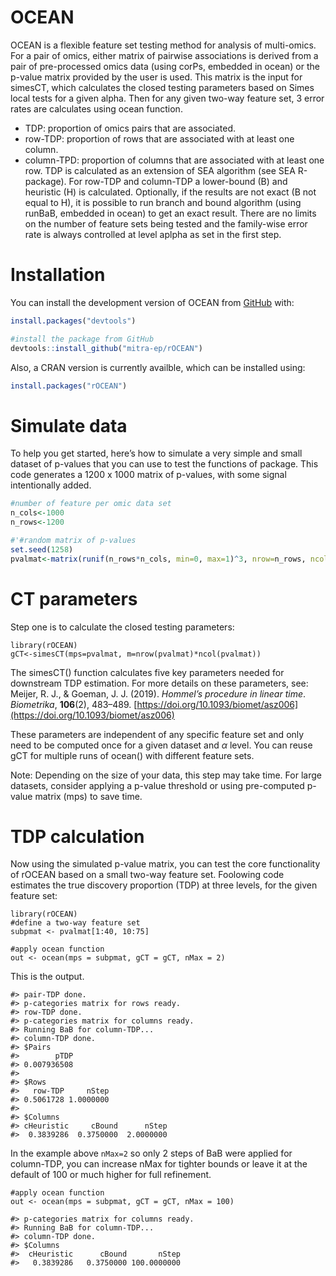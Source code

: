 
# OCEAN

OCEAN is a flexible feature set testing method for analysis of multi-omics. For a pair of omics, either matrix of pairwise associations is derived from a pair of pre-processed omics data (using corPs, embedded in ocean) or the p-value matrix provided by the user is used.
This matrix is the input for simesCT, which calculates the closed testing parameters based on Simes local tests for a given alpha. Then for any given two-way feature set, 3 error rates are calculates using ocean function. 
* TDP: proportion of omics pairs that are associated.
* row-TDP: proportion of rows that are associated with at least one column.
* column-TPD: proportion of columns that are associated with at least one row.
TDP is calculated as an extension of SEA algorithm (see SEA R-package). For row-TDP and column-TDP a lower-bound (B) and heuristic (H) is calculated. Optionally, if the results are not exact (B not equal to H), it is possible to run branch and bound algorithm (using runBaB, embedded in ocean) to get an exact result. There are no limits on the number of feature sets being tested and the family-wise error rate is always controlled at level aplpha as set in the first step.

# Installation

You can install the development version of OCEAN from
[GitHub](https://github.com/) with:

``` r
install.packages("devtools")

#install the package from GitHub
devtools::install_github("mitra-ep/rOCEAN")
```
Also, a CRAN version is currently availble, which can be installed using:

``` r
install.packages("rOCEAN")

```
# Simulate data

To help you get started, here’s how to simulate a very simple and small dataset of p-values that you can use to test the functions of package.
This code generates a 1200 x 1000 matrix of p-values, with some signal intentionally added.

``` r
#number of feature per omic data set
n_cols<-1000
n_rows<-1200

#'#random matrix of p-values
set.seed(1258)
pvalmat<-matrix(runif(n_rows*n_cols, min=0, max=1)^3, nrow=n_rows, ncol=n_cols)
```

# CT parameters

Step one is to calculate the closed testing parameters:
```{r}
library(rOCEAN)
gCT<-simesCT(mps=pvalmat, m=nrow(pvalmat)*ncol(pvalmat))
```
The simesCT() function calculates five key parameters needed for downstream TDP estimation. For more details on these parameters, see:
Meijer, R. J., & Goeman, J. J. (2019). *Hommel’s procedure in linear time*. _Biometrika_, **106**(2), 483–489. [https://doi.org/10.1093/biomet/asz006](https://doi.org/10.1093/biomet/asz006)

These parameters are independent of any specific feature set and only need to be computed once for a given dataset and $\alpha$ level. You can reuse gCT for multiple runs of ocean() with different feature sets.

Note: Depending on the size of your data, this step may take time. For large datasets, consider applying a p-value threshold or using pre-computed p-value matrix (mps) to save time.


# TDP calculation

Now using the simulated p-value matrix, you can test the core functionality of rOCEAN based on a small two-way feature set.
Foolowing code estimates the true discovery proportion (TDP) at three levels, for the given feature set:

```{r}
library(rOCEAN)
#define a two-way feature set
subpmat <- pvalmat[1:40, 10:75]

#apply ocean function
out <- ocean(mps = subpmat, gCT = gCT, nMax = 2)
```
This is the output.

    #> pair-TDP done. 
    #> p-categories matrix for rows ready. 
    #> row-TDP done. 
    #> p-categories matrix for columns ready. 
    #> Running BaB for column-TDP... 
    #> column-TDP done.
    #> $Pairs
    #>        pTDP 
    #> 0.007936508 
    #> 
    #> $Rows
    #>   row-TDP     nStep 
    #> 0.5061728 1.0000000 
    #> 
    #> $Columns
    #> cHeuristic     cBound      nStep 
    #>  0.3839286  0.3750000  2.0000000

In the example above `nMax=2` so only 2 steps of BaB were applied for column-TDP, you can increase nMax for tighter bounds or leave it at the default of 100 or much higher for full refinement.

```{r}
#apply ocean function
out <- ocean(mps = subpmat, gCT = gCT, nMax = 100)
```
    #> p-categories matrix for columns ready. 
    #> Running BaB for column-TDP... 
    #> column-TDP done.
    #> $Columns
    #>  cHeuristic      cBound       nStep 
    #>   0.3839286   0.3750000 100.0000000


